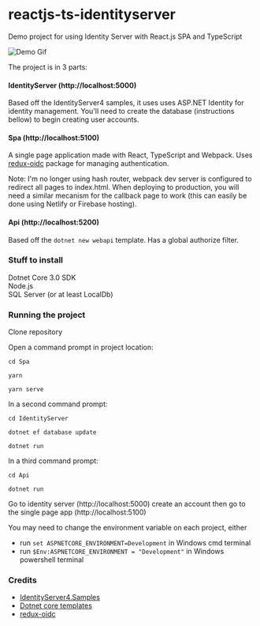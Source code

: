 # reactjs-ts-identityserver
Demo project for using Identity Server with React.js SPA and TypeScript

![Demo Gif](https://statics.blob.core.windows.net/public/reactjs-ts-identityserver2.gif)

The project is in 3 parts:

#### IdentityServer (http://localhost:5000)

Based off the IdentityServer4 samples, it uses uses ASP.NET Identity for identity management. You'll need to create the database (instructions bellow) to begin creating user accounts.

#### Spa (http://localhost:5100)

A single page application made with React, TypeScript and Webpack. Uses [redux-oidc](https://github.com/maxmantz/redux-oidc) package for managing authentication.

Note: I'm no longer using hash router, webpack dev server is configured to redirect all pages to index.html.
When deploying to production, you will need a similar mecanism for the callback page to work (this can easily be done using Netlify or Firebase hosting).

#### Api (http://localhost:5200)

Based off the `dotnet new webapi` template. Has a global authorize filter.


### Stuff to install

Dotnet Core 3.0 SDK  
Node.js  
SQL Server (or at least LocalDb)

### Running the project

Clone repository

Open a command prompt in project location:

`cd Spa`

`yarn`

`yarn serve`


In a second command prompt:

`cd IdentityServer`

`dotnet ef database update`

`dotnet run`

In a third command prompt:


`cd Api`

`dotnet run`

Go to identity server (http://localhost:5000) create an account then go to the single page app (http://localhost:5100)

You may need to change the environment variable on each project, either
* run `set ASPNETCORE_ENVIRONMENT=Development` in Windows cmd terminal
* run `$Env:ASPNETCORE_ENVIRONMENT = "Development"` in Windows powershell terminal

### Credits

* [IdentityServer4.Samples](https://github.com/IdentityServer/IdentityServer4.Samples)
* [Dotnet core templates](https://github.com/aspnet/JavaScriptServices) 
* [redux-oidc](https://github.com/maxmantz/redux-oidc)
